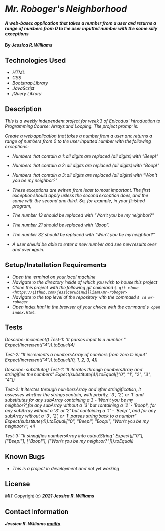 # _Mr. Roboger's Neighborhood_

#### _A web-based application that takes a number from a user and returns a range of numbers from 0 to the user inputted number with the some silly exceptions_

#### By _**Jessica R. Williams**_

## Technologies Used

* _HTML_
* _CSS_
* _Bootstrap Library_
* _JavaScript_
* _jQuery Library_

## Description

_This is a weekly independent project for week 3 of Epicodus' Introduction to Programming Course: Arrays and Looping. The project prompt is:_

_Create a web application that takes a number from a user and returns a range of numbers from 0 to the user inputted number with the following exceptions:_

* _Numbers that contain a 1: all digits are replaced (all digits) with "Beep!"_
* _Numbers that contain a 2: all digits are replaced (all digits) with "Boop!"_
* _Numbers that contain a 3: all digits are replaced (all digits) with "Won't you be my neighbor?"_
* _These exceptions are written from least to most important. The first exception should apply unless the second exception does, and the same with the second and third. So, for example, in your finished program,_

* _The number 13 should be replaced with "Won't you be my neighbor?"_
* _The number 21 should be replaced with "Boop"._
* _The number 32 should be replaced with "Won't you be my neighbor?"_
* _A user should be able to enter a new number and see new results over and over again._

## Setup/Installation Requirements

* _Open the terminal on your local machine_
* _Navigate to the directory inside of which you wish to house this project_
* _Clone this project with the following git command `$ git clone <https://github.com/jessicarubinwilliams/mr-roboger>`_
* _Navigate to the top level of the repository with the command `$ cd mr-roboger`_
* _Open index.html in the browser of your choice with the command `$ open index.html`_.

<!-- _Alternatively,_

* _Direct your browser to a [live version on GitHub Pages.] (jessicarubinwilliams.github.io/mr-roboger/index.html)_ -->

## Tests

_Describe: increment()_
_Test-1: "It parses input to a number "_
_Expect(increment("4")).toEqual(4)_

_Test-2: "It increments a numbersArray of numbers from zero to input"_
_Expect(increment("4")).toEqual([0, 1, 2, 3, 4])_

_Describe: substitute()_
_Test-1: "It iterates through numbersArray and stringifies the numbers"_
_Expect(substitute(4)).toEqual(["0", "1", "2", "3", "4"])_

_Test-2: It iterates through numbersArray and after stringification, it assesses whether the strings contain, with priority, '3', '2', or '1' and substitutes for any subArray containing a 3 - 'Won't you be my neighbor?',for any subArray without a '3' but containing a '2' - 'Boop!', for any subArray without a '3' or '2' but containing a '1'  - 'Beep'", and for any subArray without a '3', '2', or '1' parses string back to a number"_ 
_Expect(substitute(4)).toEqual(["0", "Beep!", "Boop!", "Won't you be my neighbor?", 4])_

_Test-3: "It stringifies numbersArray into outputString"_
_Expect([["0"], ["Beep!"], ["Boop!"], ["Won't you be my neighbor?"]]).toEqual()_

## Known Bugs

* _This is a project in development and not yet working_

## License
*[MIT](https://choosealicense.com/licenses/mit/)*
Copyright (c) **_2021 Jessica R. Williams_**

## Contact Information
**_Jessica R. Williams [mailto](mailto:jessicarubinwilliams@gmail.com)_**